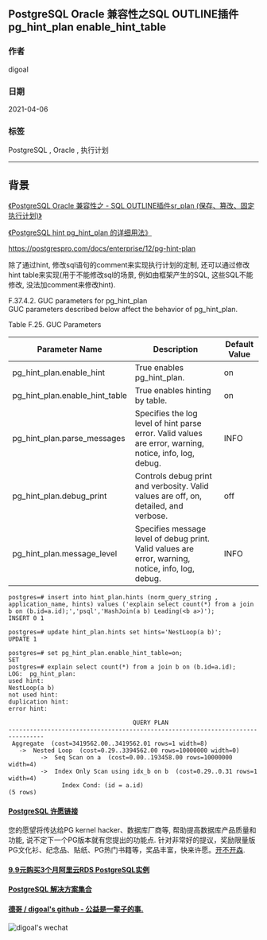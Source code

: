 ## PostgreSQL Oracle 兼容性之SQL OUTLINE插件 pg_hint_plan enable_hint_table     
    
### 作者    
digoal    
    
### 日期    
2021-04-06     
    
### 标签    
PostgreSQL , Oracle , 执行计划     
    
----    
    
## 背景    
[《PostgreSQL Oracle 兼容性之 - SQL OUTLINE插件sr_plan (保存、篡改、固定 执行计划)》](../201702/20170228_01.md)      
  
[《PostgreSQL hint pg_hint_plan 的详细用法》](../202103/20210327_03.md)    
    
https://postgrespro.com/docs/enterprise/12/pg-hint-plan    
    
除了通过hint, 修改sql语句的comment来实现执行计划的定制, 还可以通过修改hint table来实现(用于不能修改sql的场景, 例如由框架产生的SQL, 这些SQL不能修改, 没法加comment来修改hint).    
    
F.37.4.2. GUC parameters for pg_hint_plan    
GUC parameters described below affect the behavior of pg_hint_plan.    
    
Table F.25. GUC Parameters    
    
Parameter Name	|Description	|Default Value    
---|---|---    
pg_hint_plan.enable_hint|	True enables pg_hint_plan.	|on    
pg_hint_plan.enable_hint_table|	True enables hinting by table.	|on    
pg_hint_plan.parse_messages|	Specifies the log level of hint parse error. Valid values are error, warning, notice, info, log, debug.	|INFO    
pg_hint_plan.debug_print|	Controls debug print and verbosity. Valid values are off, on, detailed, and verbose.	|off    
pg_hint_plan.message_level|	Specifies message level of debug print. Valid values are error, warning, notice, info, log, debug.	|INFO    
    
```    
postgres=# insert into hint_plan.hints (norm_query_string , application_name, hints) values ('explain select count(*) from a join b on (b.id=a.id);','psql','HashJoin(a b) Leading(<b a>)');    
INSERT 0 1    
    
postgres=# update hint_plan.hints set hints='NestLoop(a b)';    
UPDATE 1    
    
postgres=# set pg_hint_plan.enable_hint_table=on;    
SET    
postgres=# explain select count(*) from a join b on (b.id=a.id);    
LOG:  pg_hint_plan:    
used hint:    
NestLoop(a b)    
not used hint:    
duplication hint:    
error hint:    
    
                                   QUERY PLAN                                       
--------------------------------------------------------------------------------    
 Aggregate  (cost=3419562.00..3419562.01 rows=1 width=8)    
   ->  Nested Loop  (cost=0.29..3394562.00 rows=10000000 width=0)    
         ->  Seq Scan on a  (cost=0.00..193458.00 rows=10000000 width=4)    
         ->  Index Only Scan using idx_b on b  (cost=0.29..0.31 rows=1 width=4)    
               Index Cond: (id = a.id)    
(5 rows)    
```    
  
  
#### [PostgreSQL 许愿链接](https://github.com/digoal/blog/issues/76 "269ac3d1c492e938c0191101c7238216")
您的愿望将传达给PG kernel hacker、数据库厂商等, 帮助提高数据库产品质量和功能, 说不定下一个PG版本就有您提出的功能点. 针对非常好的提议，奖励限量版PG文化衫、纪念品、贴纸、PG热门书籍等，奖品丰富，快来许愿。[开不开森](https://github.com/digoal/blog/issues/76 "269ac3d1c492e938c0191101c7238216").  
  
  
#### [9.9元购买3个月阿里云RDS PostgreSQL实例](https://www.aliyun.com/database/postgresqlactivity "57258f76c37864c6e6d23383d05714ea")
  
  
#### [PostgreSQL 解决方案集合](https://yq.aliyun.com/topic/118 "40cff096e9ed7122c512b35d8561d9c8")
  
  
#### [德哥 / digoal's github - 公益是一辈子的事.](https://github.com/digoal/blog/blob/master/README.md "22709685feb7cab07d30f30387f0a9ae")
  
  
![digoal's wechat](../pic/digoal_weixin.jpg "f7ad92eeba24523fd47a6e1a0e691b59")
  
